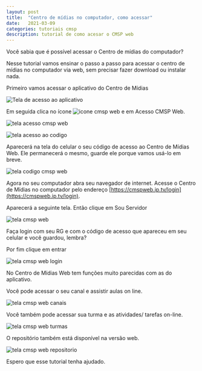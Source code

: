```yaml
---
layout: post
title:  "Centro de mídias no computador, como acessar"
date:   2021-03-09
categories: tutoriais cmsp
description: tutorial de como acesar o CMSP web
---
```


Você sabia que é possível acessar o Centro de mídias do computador?

Nesse tutorial vamos ensinar o passo a passo para acessar o centro de mídias no computador via web, sem precisar fazer download ou instalar nada.

Primeiro vamos acessar o aplicativo do Centro de Mídias

![Tela de acesso ao aplicativo](/assets/2021-03-09-cmsp-aula-aovivo/inicio.png)

Em seguida clica no ícone ![icone cmsp web](/assets/2021-03-09-cmsp-web/icone-cmsp-web.png) e em Acesso CMSP Web.

![tela acesso cmsp web](/assets/2021-03-09-cmsp-web/inicio-cmsp-web.png)

![tela acesso ao codigo](/assets/2021-03-09-cmsp-web/celular-codigo.png)

Aparecerá na tela do celular o seu código de acesso ao Centro de Mídias Web. Ele  permanecerá o mesmo, guarde ele porque vamos usá-lo em breve.

![tela codigo cmsp web](/assets/2021-03-09-cmsp-web/celular-codigo-web.png)

Agora no seu computador abra seu navegador de internet. Acesse o Centro de Mídias no computador pelo endereço [https://cmspweb.ip.tv/login](https://cmspweb.ip.tv/login). 

Aparecerá a seguinte tela. Então clique em Sou Servidor

![tela cmsp web](/assets/2021-03-09-cmsp-web/tela-cmsp-web.png)

Faça login com seu RG e com o código de acesso que apareceu em seu celular e você guardou, lembra?

Por fim clique em entrar

![tela cmsp web login](/assets/2021-03-09-cmsp-web/tela-login.png)

No Centro de Mídias Web tem funções muito parecidas com as do aplicativo.

Você pode acessar o seu canal e assistir aulas on line.

![tela cmsp web canais](/assets/2021-03-09-cmsp-web/canais-cmsp-web.png)

Você também pode acessar sua turma e as atividades/ tarefas on-line.

![tela cmsp web turmas](/assets/2021-03-09-cmsp-web/turmas-cmsp-web.png)

O repositório também está disponível na versão web.

![tela cmsp web repositorio](/assets/2021-03-09-cmsp-web/repositorio-cmsp-web.png)

Espero que esse tutorial tenha ajudado. 









